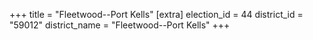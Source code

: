 +++
title = "Fleetwood--Port Kells"
[extra]
election_id = 44
district_id = "59012"
district_name = "Fleetwood--Port Kells"
+++
